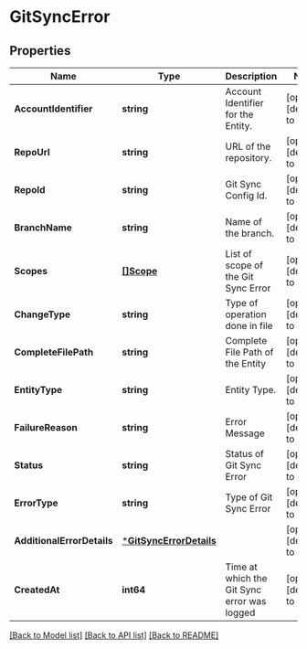 # GitSyncError

## Properties
Name | Type | Description | Notes
------------ | ------------- | ------------- | -------------
**AccountIdentifier** | **string** | Account Identifier for the Entity. | [optional] [default to null]
**RepoUrl** | **string** | URL of the repository. | [optional] [default to null]
**RepoId** | **string** | Git Sync Config Id. | [optional] [default to null]
**BranchName** | **string** | Name of the branch. | [optional] [default to null]
**Scopes** | [**[]Scope**](Scope.md) | List of scope of the Git Sync Error | [optional] [default to null]
**ChangeType** | **string** | Type of operation done in file | [optional] [default to null]
**CompleteFilePath** | **string** | Complete File Path of the Entity | [optional] [default to null]
**EntityType** | **string** | Entity Type. | [optional] [default to null]
**FailureReason** | **string** | Error Message | [optional] [default to null]
**Status** | **string** | Status of Git Sync Error | [optional] [default to null]
**ErrorType** | **string** | Type of Git Sync Error | [optional] [default to null]
**AdditionalErrorDetails** | [***GitSyncErrorDetails**](GitSyncErrorDetails.md) |  | [optional] [default to null]
**CreatedAt** | **int64** | Time at which the Git Sync error was logged | [optional] [default to null]

[[Back to Model list]](../README.md#documentation-for-models) [[Back to API list]](../README.md#documentation-for-api-endpoints) [[Back to README]](../README.md)

